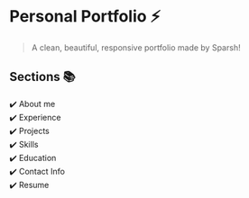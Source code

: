 # Personal Portfolio ⚡️ 
> A clean, beautiful, responsive portfolio made by Sparsh!



## Sections 📚
✔️ About me\
✔️ Experience\
✔️ Projects \
✔️ Skills \
✔️ Education\
✔️ Contact Info\
✔️ Resume


